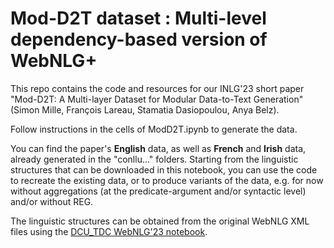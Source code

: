 # Mod-D2T dataset : Multi-level dependency-based version of WebNLG+

This repo contains the code and resources for our INLG'23 short paper "Mod-D2T: A Multi-layer Dataset for Modular Data-to-Text Generation" (Simon Mille, François Lareau, Stamatia Dasiopoulou, Anya Belz).

Follow instructions in the cells of ModD2T.ipynb to generate the data.

You can find the paper's **English** data, as well as **French** and **Irish** data, already generated in the "conllu..." folders. Starting from the linguistic structures that can be downloaded in this notebook, you can use the code to recreate the existing data, or to produce variants of the data, e.g. for now without aggregations (at the predicate-argument and/or syntactic level) and/or without REG.

The linguistic structures can be obtained from the original WebNLG XML files using the [DCU_TDC WebNLG'23 notebook](https://github.com/mille-s/DCU_TCD_FORGe_WebNLG23).
